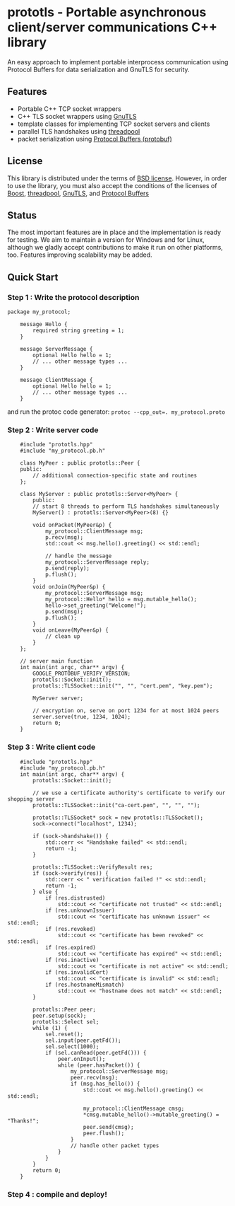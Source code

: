 # prototls - Portable asynchronous client/server communications C++ library

An easy approach to implement portable interprocess communication using Protocol Buffers for data serialization and GnuTLS for security.

## Features

 * Portable C++ TCP socket wrappers
 * C++ TLS socket wrappers using [GnuTLS](http://www.gnu.org/s/gnutls/)
 * template classes for implementing TCP socket servers and clients
 * parallel TLS handshakes using [threadpool](http://threadpool.sourceforge.net/)
 * packet serialization using [Protocol Buffers (protobuf)](http://code.google.com/apis/protocolbuffers/)

## License 

This library is distributed under the terms of [BSD license](LICENSE). However, in order to use the library, you must also accept the conditions of the licenses of [Boost](http://www.boost.org), [threadpool](http://threadpool.sourceforge.net/), [GnuTLS](http://www.gnu.org/s/gnutls/), and 
[Protocol Buffers](http://code.google.com/apis/protocolbuffers/)

## Status 

The most important features are in place and the implementation is ready for testing. We aim to maintain a version for Windows and for Linux, although we gladly accept contributions to make it run on other platforms, too. Features improving scalability may be added.

## Quick Start

### Step 1 : Write the protocol description
    package my_protocol;
```    
    message Hello {
        required string greeting = 1;
    }
    
    message ServerMessage {
        optional Hello hello = 1;
        // ... other message types ...
    }

    message ClientMessage {
        optional Hello hello = 1;
        // ... other message types ...
    }
```
and run the protoc code generator:
`protoc --cpp_out=. my_protocol.proto`

### Step 2 : Write server code
```
    #include "prototls.hpp"
    #include "my_protocol.pb.h"
    
    class MyPeer : public prototls::Peer {
    public:
        // additional connection-specific state and routines
    };

    class MyServer : public prototls::Server<MyPeer> {
        public:
        // start 8 threads to perform TLS handshakes simultaneously
        MyServer() : prototls::Server<MyPeer>(8) {}

        void onPacket(MyPeer&p) {
            my_protocol::ClientMessage msg;
            p.recv(msg);
            std::cout << msg.hello().greeting() << std::endl;

            // handle the message 
            my_protocol::ServerMessage reply;
            p.send(reply);
            p.flush();
        }
        void onJoin(MyPeer&p) {
            my_protocol::ServerMessage msg;
            my_protocol::Hello* hello = msg.mutable_hello();
            hello->set_greeting("Welcome!");
            p.send(msg);
            p.flush();      
        }
        void onLeave(MyPeer&p) {
            // clean up
        }
    };

    // server main function
    int main(int argc, char** argv) {
        GOOGLE_PROTOBUF_VERIFY_VERSION;
        prototls::Socket::init();
        prototls::TLSSocket::init("", "", "cert.pem", "key.pem");
    
        MyServer server;
    
        // encryption on, serve on port 1234 for at most 1024 peers
        server.serve(true, 1234, 1024);  
        return 0;
    }
```
### Step 3 : Write client code
```
    #include "prototls.hpp"
    #include "my_protocol.pb.h"
    int main(int argc, char** argv) {
        prototls::Socket::init();
    
        // we use a certificate authority's certificate to verify our shopping server
        prototls::TLSSocket::init("ca-cert.pem", "", "", "");
    
        prototls::TLSSocket* sock = new prototls::TLSSocket();
        sock->connect("localhost", 1234);

        if (sock->handshake()) {
            std::cerr << "Handshake failed" << std::endl;
            return -1;
        }
    
        prototls::TLSSocket::VerifyResult res;
        if (sock->verify(res)) {
            std::cerr << " verification failed !" << std::endl;
            return -1;
        } else {
            if (res.distrusted)
                std::cout << "certificate not trusted" << std::endl;
            if (res.unknownIssuer)
                std::cout << "certificate has unknown issuer" << std::endl;
            if (res.revoked)
                std::cout << "certificate has been revoked" << std::endl;
            if (res.expired)
                std::cout << "certificate has expired" << std::endl;
            if (res.inactive)
                std::cout << "certificate is not active" << std::endl;
            if (res.invalidCert)
                std::cout << "certificate is invalid" << std::endl;
            if (res.hostnameMismatch)
                std::cout << "hostname does not match" << std::endl;
        } 
    
        prototls::Peer peer;
        peer.setup(sock);
        prototls::Select sel;
        while (1) {
            sel.reset();
            sel.input(peer.getFd());
            sel.select(1000);
            if (sel.canRead(peer.getFd())) {
                peer.onInput();
                while (peer.hasPacket()) {
                    my_protocol::ServerMessage msg;
                    peer.recv(msg);
                    if (msg.has_hello()) {
                        std::cout << msg.hello().greeting() << std::endl;
                    
                        my_protocol::ClientMessage cmsg; 
                        *cmsg.mutable_hello()->mutable_greeting() = "Thanks!";
                        peer.send(cmsg);
                        peer.flush();
                    } 
                    // handle other packet types
                }
            }
        }
        return 0;
    }
```
### Step 4 : compile and deploy!
